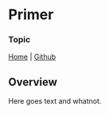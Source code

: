 # Primer
### Topic
<span font-size:1em>[Home](https://www.google.com) | [Github](https://www.google.com)</span>

## Overview
Here goes text and whatnot.










